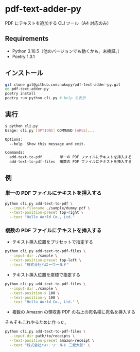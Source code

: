 # pdf-text-adder-py

PDF にテキストを追加する CLI ツール（A4 対応のみ）

## Requirements

- Python 3.10.5（他のバージョンでも動くかも。未検証。）
- Poetry 1.3.1

## インストール

```sh
git clone git@github.com:nukopy/pdf-text-adder-py.git
cd pdf-text-adder-py
poetry install
poetry run python cli.py # help を表示
```

## 実行

```sh
$ python cli.py
Usage: cli.py [OPTIONS] COMMAND [ARGS]...

Options:
  --help  Show this message and exit.

Commands:
  add-text-to-pdf        単一の PDF ファイルにテキストを挿入する
  add-text-to-pdf-files  複数の PDF ファイルにテキストを挿入する
```

## 例

### 単一の PDF ファイルにテキストを挿入する

```sh
python cli.py add-text-to-pdf \
  --input-filename ./sample/dummy.pdf \
  --text-position-preset top-right \
  --text "Hello World Co., Ltd."
```

### 複数の PDF ファイルにテキストを挿入する

- テキスト挿入位置をプリセットで指定する

```sh
python cli.py add-text-to-pdf-files \
  --input-dir ./sample \
  --text-position-preset top-left \
  --text "株式会社ハローワールド"
```

- テキスト挿入位置を座標で指定する

```sh
python cli.py add-text-to-pdf-files \
  --input-dir ./sample \
  --text-position-x 100 \
  --text-position-y 100 \
  --text "Hello World Co., Ltd." \
```

- 複数の Amazon の領収書 PDF の右上の宛名欄に宛名を挿入する

そもそもこれやるために作った。

```sh
python cli.py add-text-to-pdf-files \
  --input-dir path/to/receipts \
  --text-position-preset amazon-receipt \
  --text "株式会社ハローワールド 三愛太郎" \
```
